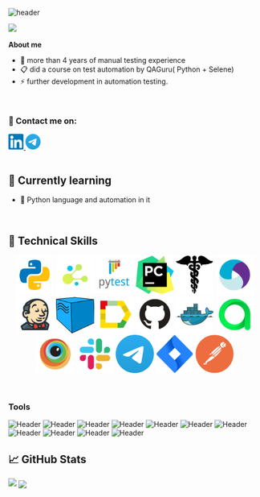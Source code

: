 ![header](https://capsule-render.vercel.app/api?type=waving&color=gradient&customColorList=24&height=200&section=header&text=Hi%20there!&fontAlignY=35&fontSize=60&desc=I'm%20Bohdan%20Obruch&descAlignY=60&descSize=50&animation=twinkling&fontColor=E9E9E9F3&descAlign=60&fontAlign=25)

<p>
  <img src="https://readme-typing-svg.herokuapp.com?color=8B5DDF&font=Lemon&size=33&center=true&vCenter=true&lines=QA+Engineer">
</p>

**About me**


- 💼 more than 4 years of manual testing experience
- 📋 did a course on test automation by QAGuru( Python + Selene)
- ⚡ further development in automation testing.
<br>


### 🤝 Contact me on:

  <div>
  <a href="https://www.linkedin.com/in/bohdan-obruch/">
    <img width="6%" src="images/logo/linkedin.svg" alt="LinkedIn"/>
  </a>
  <a href="https://t.me/BohdanO1">
    <img width="6%" src="images/logo/telegram.svg" alt="Telegram"/>
  </a>
</div>
<br>

## 🌱 Currently learning

- 📌 Python language and automation in it
<br>

## 💼 Technical Skills

<p  align="center">
  <code><img width="15%" title="Python" src="images/logo/python.svg"></code>
  <code><img width="15%" title="Selene" src="images/logo/selene.png"></code>
  <code><img width="15%" title="Pytest" src="images/logo/pytest.png"></code>
  <code><img width="15%" title="PyCharm" src="images/logo/pycharm.png"></code>
  <code><img width="15%" title="Requests" src="images/logo/request.png"></code>
  <code><img width="15%" title="Appium" src="images/logo/appium.svg"></code>
  <code><img width="15%" title="Jenkins" src="images/logo/jenkins.png"></code>
  <code><img width="15%" title="Selenoid" src="images/logo/selenoid.png"></code>
  <code><img width="15%" title="Allure" src="images/logo/Allure.svg"></code>
  <code><img width="15%" title="GitHub" src="images/logo/GitHub.svg"></code>
  <code><img width="15%" title="Docker" src="images/logo/docker.svg"></code>
  <code><img width="15%" title="Allure TestOps" src="images/logo/Allure_TO.svg"></code>
  <code><img width="15%" title="Browserstack" src="images/logo/browserstack.svg"></code>
  <code><img width="15%" title="Slack" src="images/logo/slack.svg"></code>
  <code><img width="15%" title="Telegram" src="images/logo/telegram.svg"></code>
  <code><img width="15%" title="Jira" src="images/logo/jira.svg"></code>
  <code><img width="15%" title="Postman" src="images/logo/postman.png"></code>
</p>
<br>

### Tools
![Header](https://img.shields.io/badge/Jira-090909?style=for-the-badge&logo=jira&logoColor=136be1)
![Header](https://img.shields.io/badge/Postman-090909?style=for-the-badge&logo=postman&logoColor=f76935)
![Header](https://img.shields.io/badge/Swagger-090909?style=for-the-badge&logo=swagger&logoColor=7ede2b)
![Header](https://img.shields.io/badge/Github-090909?style=for-the-badge&logo=github&logoColor=8cc4d7)
![Header](https://img.shields.io/badge/Figma-090909?style=for-the-badge&logo=figma&logoColor=7d5fa6)
![Header](https://img.shields.io/badge/Jenkins-090909?style=for-the-badge&logo=jenkins&logoColor=f7f7f7)
![Header](https://img.shields.io/badge/MySQL-090909?style=for-the-badge&logo=mysql&logoColor=00618a)
![Header](https://img.shields.io/badge/DevTools-090909?style=for-the-badge&logo=googlechrome&logoColor=2674f2)
![Header](https://img.shields.io/badge/Android_Studio-090909?style=for-the-badge&logo=androidstudio&logoColor=3ad07d)
![Header](https://img.shields.io/badge/Fiddler-090909?style=for-the-badge&logo=fiddler&logoColor=8cc4d7)
![Header](https://img.shields.io/badge/CharlesProxy-090909?style=for-the-badge&logo=charlesproxy&logoColor=8cc4d7)
<br>

## 📈 GitHub Stats 

![](https://github-readme-stats.vercel.app/api?username=BohdanObruch&show_icons=true&theme=radical)
<a><img align="center" src="https://github-readme-stats.vercel.app/api/top-langs/?username=BohdanObruch&layout=compact&theme=radical&hide_border=false" /></a>

